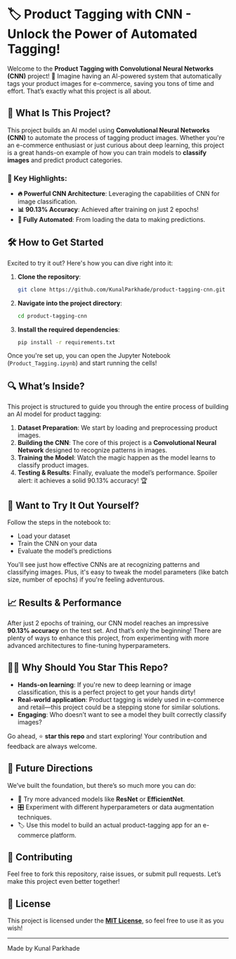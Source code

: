 # 🏷️ Product Tagging with CNN - Unlock the Power of Automated Tagging!

Welcome to the **Product Tagging with Convolutional Neural Networks (CNN)** project! 🚀 Imagine having an AI-powered system that automatically tags your product images for e-commerce, saving you tons of time and effort. That’s exactly what this project is all about.

## 📖 What Is This Project?

This project builds an AI model using **Convolutional Neural Networks (CNN)** to automate the process of tagging product images. Whether you're an e-commerce enthusiast or just curious about deep learning, this project is a great hands-on example of how you can train models to **classify images** and predict product categories.

### 🎯 Key Highlights:
- **🔥 Powerful CNN Architecture**: Leveraging the capabilities of CNN for image classification.
- **📊 90.13% Accuracy**: Achieved after training on just 2 epochs!
- **🔄 Fully Automated**: From loading the data to making predictions.

## 🛠️ How to Get Started

Excited to try it out? Here's how you can dive right into it:

1. **Clone the repository**:
   ```bash
   git clone https://github.com/KunalParkhade/product-tagging-cnn.git
   ```
2. **Navigate into the project directory**:
   ```bash
   cd product-tagging-cnn
   ```
3. **Install the required dependencies**:
   ```bash
   pip install -r requirements.txt
   ```

Once you're set up, you can open the Jupyter Notebook (`Product_Tagging.ipynb`) and start running the cells!

## 🔍 What’s Inside?

This project is structured to guide you through the entire process of building an AI model for product tagging:

1. **Dataset Preparation**: We start by loading and preprocessing product images.
2. **Building the CNN**: The core of this project is a **Convolutional Neural Network** designed to recognize patterns in images.
3. **Training the Model**: Watch the magic happen as the model learns to classify product images.
4. **Testing & Results**: Finally, evaluate the model’s performance. Spoiler alert: it achieves a solid 90.13% accuracy! 🏆

## 🚀 Want to Try It Out Yourself?

Follow the steps in the notebook to:
- Load your dataset
- Train the CNN on your data
- Evaluate the model’s predictions

You'll see just how effective CNNs are at recognizing patterns and classifying images. Plus, it's easy to tweak the model parameters (like batch size, number of epochs) if you're feeling adventurous.

## 📈 Results & Performance

After just 2 epochs of training, our CNN model reaches an impressive **90.13% accuracy** on the test set. And that’s only the beginning! There are plenty of ways to enhance this project, from experimenting with more advanced architectures to fine-tuning hyperparameters.

## 👩‍💻 Why Should You Star This Repo?

- **Hands-on learning**: If you're new to deep learning or image classification, this is a perfect project to get your hands dirty!
- **Real-world application**: Product tagging is widely used in e-commerce and retail—this project could be a stepping stone for similar solutions.
- **Engaging**: Who doesn’t want to see a model they built correctly classify images?

Go ahead, ⭐ **star this repo** and start exploring! Your contribution and feedback are always welcome.

## 🔮 Future Directions

We’ve built the foundation, but there’s so much more you can do:
- 🧠 Try more advanced models like **ResNet** or **EfficientNet**.
- 🎛️ Experiment with different hyperparameters or data augmentation techniques.
- 🏷️ Use this model to build an actual product-tagging app for an e-commerce platform.

## 🙌 Contributing

Feel free to fork this repository, raise issues, or submit pull requests. Let’s make this project even better together!

## 📜 License

This project is licensed under the [**MIT License**](https://github.com/KunalParkhade/product-tagging-cnn/blob/main/LICENSE), so feel free to use it as you wish!


----
Made by Kunal Parkhade
